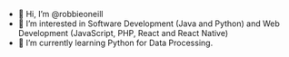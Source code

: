 - 👋 Hi, I’m @robbieoneill
- 👀 I’m interested in Software Development (Java and Python) and Web Development (JavaScript, PHP, React and React Native)
- 🌱 I’m currently learning Python for Data Processing.

<!---
robbieoneill/robbieoneill is a ✨ special ✨ repository because its `README.md` (this file) appears on your GitHub profile.
You can click the Preview link to take a look at your changes.
--->
